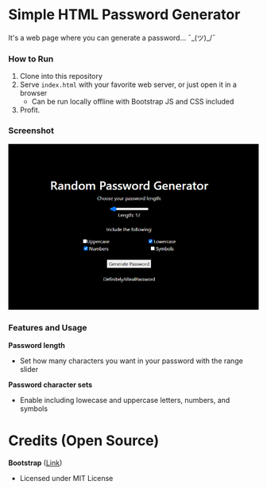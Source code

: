# Simple HTML Password Generator
It's a web page where you can generate a password... ¯\_(ツ)_/¯
### How to Run
1. Clone into this repository
2. Serve `index.html` with your favorite web server, or just open it in a browser
   - Can be run locally offline with Bootstrap JS and CSS included
4. Profit.

### Screenshot
![A screenshot of the page.](./assets/screenshot.png)

### Features and Usage
**Password length**
- Set how many characters you want in your password with the range slider

**Password character sets**
- Enable including lowecase and uppercase letters, numbers, and symbols

# Credits (Open Source)
**Bootstrap** ([Link](https://getbootstrap.com/))
 - Licensed under MIT License

